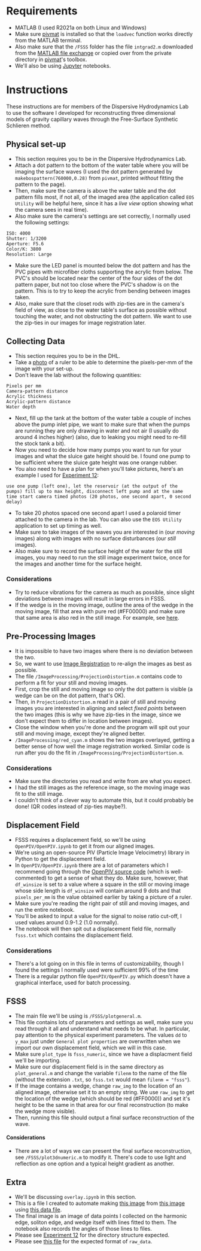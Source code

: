 # Requirements
* MATLAB (I used R2021a on both Linux and Windows)
* Make sure [pivmat](http://www.fast.u-psud.fr/pivmat/) is installed so that the `loadvec` function works directly from the MATLAB terminal.
* Also make sure that the `/FSSS` folder has the file `intgrad2.m` downloaded from the [MATLAB file exchange](https://www.mathworks.com/matlabcentral/fileexchange/9734-inverse-integrated-gradient?s_tid=srchtitle) or copied over from the private directory in [pivmat](http://www.fast.u-psud.fr/pivmat/)'s toolbox.
* We'll also be using [Jupyter](https://jupyter.org/) notebooks.

# Instructions

These instructions are for members of the Dispersive Hydrodynamics Lab to use the software I developed for reconstructing three dimensional models of gravity capillary waves through the Free-Surface Synthetic Schlieren method.

## Physical set-up
* This section requires you to be in the Dispersive Hydrodynamics Lab.
* Attach a dot pattern to the bottom of the water table where you will be imaging the surface waves (I used the dot pattern generated by `makebospattern(760000,0.28)` from `pivmat`, printed *without* fitting the pattern to the page).
* Then, make sure the camera is above the water table and the dot pattern fills most, if not all, of the imaged area (the application called `EOS Utility` will be helpful here, since it has a *live view* option showing what the camera sees in real time).
* Also make sure the camera's settings are set correctly, I normally used the following settings:
```
ISO: 4000
Shutter: 1/3200
Aperture: F5.6
Color/K: 3800
Resolution: Large
``` 
* Make sure the LED panel is mounted below the dot pattern and has the PVC pipes with microfiber cloths supporting the acrylic from below. The PVC's should be located near the center of the four sides of the dot pattern paper, but not too close where the PVC's shadow is on the pattern. This is to try to keep the acrylic from bending between images taken.
* Also, make sure that the closet rods with zip-ties are in the camera's field of view, as close to the water table's surface as possible without touching the water, and not obstructing the dot pattern. We want to use the zip-ties in our images for image registration later.

## Collecting Data
* This section requires you to be in the DHL.
* Take a [photo](https://drive.google.com/file/d/1osWzPG0wka1-RvSXWasxabIIJ9RdS4dJ/view?usp=sharing) of a ruler to be able to determine the pixels-per-mm of the image with your set-up.
* Don't leave the lab without the following quantities:
```
Pixels per mm
Camera-pattern distance
Acrylic thickness
Acrylic-pattern distance
Water depth
```
* Next, fill up the tank at the bottom of the water table a couple of inches above the pump inlet pipe, we want to make sure that when the pumps are running they are only drawing in water and not air (I usually do around 4 inches higher) (also, due to leaking you might need to re-fill the stock tank a bit).
* Now you need to decide how many pumps you want to run for your images and what the sluice gate height should be. I found one pump to be sufficient where the sluice gate height was one orange rubber.
* You also need to have a plan for when you'll take pictures, here's an example I used for [Experiment 12](https://drive.google.com/drive/folders/1MctLo6h8wRmsJgD5uGMNowbEexO-CRRa?usp=sharing):
```
use one pump (left one), let the reservoir (at the output of the pumps) fill up to max height, disconnect left pump and at the same time start camera timed photos (20 photos, one second apart, 0 second delay)
```
* To take 20 photos spaced one second apart I used a polaroid timer attached to the camera in the lab. You can also use the `EOS Utility` application to set up timing as well.
* Make sure to take images of the waves you are interested in (our *moving* images) along with images with no surface disturbances (our *still* images).
* Also make sure to record the surface height of the water for the still images, you may need to run the still image experiment twice, once for the images and another time for the surface height.

### Considerations
* Try to reduce vibrations for the camera as much as possible, since slight deviations between images will result in large errors in FSSS.
* If the wedge is in the moving image, outline the area of the wedge in the moving image, fill that area with pure red (#FF00000) and make sure that same area is also red in the still image. For example, see [here]().

## Pre-Processing Images
* It is impossible to have two images where there is no deviation between the two.
* So, we want to use [Image Registration](https://www.mathworks.com/help/images/ref/fitgeotrans.html) to re-align the images as best as possible.
* The file `/ImageProcessing/ProjectionDistortion.m` contains code to perform a fit for your still and moving images.
* First, crop the still and moving image so only the dot pattern is visible (a wedge can be on the dot pattern, that's OK).
* Then, in `ProjectionDistortion.m` read in a pair of still and moving images you are interested in aligning and select *fixed points* between the two images (this is why we have zip-ties in the image, since we don't expect them to differ in location between images).
* Close the window when you're done and the program will spit out your still and moving image, except they're aligned better.
* `/ImageProcessing/red_cyan.m` shows the two images overlayed, getting a better sense of how well the image registration worked. Similar code is run after you do the fit in `/ImageProcessing/ProjectionDistortion.m`.

### Considerations
* Make sure the directories you read and write from are what you expect.
* I had the still images as the reference image, so the moving image was fit to the still image.
* I couldn't think of a clever way to automate this, but it could probably be done! (QR codes instead of zip-ties maybe?).

## Displacement Field
* FSSS requires a displacement field, so we'll be using `OpenPIV/OpenPIV.ipynb` to get it from our aligned images.
* We're using an open-source PIV (Particle Image Velocimetry) library in Python to get the displacement field.
* In `OpenPIV/OpenPIV.ipynb` there are a lot of parameters which I recommend going through the [OpenPIV source code](https://github.com/OpenPIV/openpiv-python/tree/master/openpiv) (which is well-commented) to get a sense of what they do. Make sure, however, that `df_winsize` is set to a value where a square in the still or moving image whose side length is `df_winsize` will contain around 9 dots and that `pixels_per_mm` is the value obtained earlier by taking a picture of a ruler.
* Make sure you're reading the right pair of still and moving images, and run the entire notebook.
* You'll be asked to input a value for the signal to noise ratio cut-off, I used values around 0.9-1.2 (1.0 normally).
* The notebook will then spit out a displacement field file, normally `fsss.txt` which contains the displacement field.

### Considerations
* There's a lot going on in this file in terms of customizability, though I found the settings I normally used were sufficient 99% of the time
* There is a regular python file `OpenPIV/OpenPIV.py` which doesn't have a graphical interface, used for batch processing.

## FSSS 
* The main file we'll be using is `/FSSS/plotgeneral.m`.
* This file contains lots of parameters and settings as well, make sure you read through it all and understand what needs to be what. In particular, pay attention to the physical experiment parameters. The values `dd` to `y_max` just under `General plot properties` are overwritten when we import our own displacement field, which we will in this case.
* Make sure `plot_type` is `fsss_numeric`, since we have a displacment field we'll be importing.
* Make sure our displacement field is in the same directory as `plot_general.m` and change the variable `filenm` to the name of the file (without the extension `.txt`, so `fsss.txt` would mean `filenm = "fsss"`).
* If the image contains a wedge, change `raw_img` to the location of an aligned image, otherwise set it to an empty string. We use `raw_img` to get the location of the wedge (which should be red (#FF0000)) and set it's height to be the same in that area for our final reconstruction (to make the wedge more visible).
* Then, running this file should output a final surface reconstruction of the wave.

#### Considerations
* There are a lot of ways we can present the final surface reconstruction, see `/FSSS/plot3dnumeric.m` to modify it. There's code to use light and reflection as one option and a typical height gradient as another.

## Extra

* We'll be discussing `overlay.ipynb` in this section.
* This is a file I created to automate making [this image]() from [this image]() using [this data file](https://drive.google.com/file/d/1g15ysiZQTiID185kKntLsu0sWJKHG0Q1/view?usp=sharing).
* The final image is an image of data points I collected on the harmonic edge, soliton edge, and wedge itself with lines fitted to them. The notebook also records the angles of those lines to files.
* Please see [Experiment 12](https://drive.google.com/drive/folders/1MctLo6h8wRmsJgD5uGMNowbEexO-CRRa?usp=sharing) for the directory structure expected.
* Please see [this file]() for the expected format of `raw_data`.
